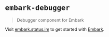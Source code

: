 # `embark-debugger`

> Debugger component for Embark

Visit [embark.status.im](https://embark.status.im/) to get started with
[Embark](https://github.com/embark-framework/embark).
